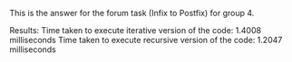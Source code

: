 This is the answer for the forum task (Infix to Postfix) for group 4.

Results:
Time taken to execute iterative version of the code: 1.4008 milliseconds
Time taken to execute recursive version of the code: 1.2047 milliseconds
